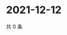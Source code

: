 # 2021-12-12

共 0 条

<!-- BEGIN WEIBO -->
<!-- 最后更新时间 Sun Dec 12 2021 18:00:43 GMT+0800 (China Standard Time) -->

<!-- END WEIBO -->

